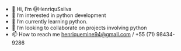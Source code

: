 - 👋 Hi, I’m @HenriquSsilva
- 👀 I’m interested in python development
- 🌱 I’m currently learning python.
- 💞️ I’m looking to collaborate on projects involving python
- 📫 How to reach me henriquemine94@gmail.com / +55 (71) 98434-9286
